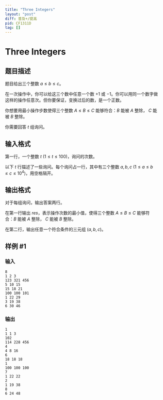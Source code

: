 ```yaml
---
title: "Three Integers"
layout: "post"
diff: 普及+/提高
pid: CF1311D
tag: []
---
```


# Three Integers

## 题目描述

题目给出三个整数 $a \le b \le c$。

在一次操作中，你可以给这三个数中任意一个数 $+1$ 或 $-1$。你可以用同一个数字做这样的操作任意次。但你要保证，变换过后的数，是一个正数。

你想要用最小操作步数使得三个整数 $A \le B \le C$ 能够符合：$B$ 能被 $A$ 整除， $C$ 能被 $B$ 整除。

你需要回答 $t$ 组询问。

## 输入格式

第一行，一个整数 $t$ $(1 \le t \le 100)$，询问的次数。

以下 $t$ 行描述了一些询问。每个询问占一行，其中有三个整数 $a,b,c$ $(1 \le a \le b \le c \le 10^4)$，用空格隔开。

## 输出格式

对于每组询问，输出答案两行。

在第一行输出 $res$，表示操作次数的最小值，使得三个整数 $A \le B \le C$ 能够符合：$B$ 能被 $A$ 整除， $C$ 能被 $B$ 整除。

在第二行，输出任意一个符合条件的三元组 $(a,b,c)$。

## 样例 #1

### 输入

```
8
1 2 3
123 321 456
5 10 15
15 18 21
100 100 101
1 22 29
3 19 38
6 30 46
```

### 输出

```
1
1 1 3
102
114 228 456
4
4 8 16
6
18 18 18
1
100 100 100
7
1 22 22
2
1 19 38
8
6 24 48
```

